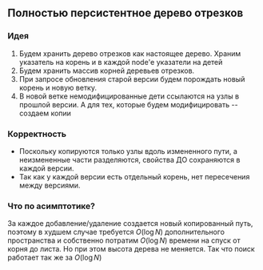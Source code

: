 ## Полностью персистентное дерево отрезков
### Идея
1. Будем хранить дерево отрезков как настоящее дерево. Храним указатель на корень и в каждой node'е указатели на детей
2. Будем хранить массив корней деревьев отрезков.
3. При запросе обновления старой версии будем порождать новый корень и новую ветку.
4. В новой ветке немодифицированные дети ссылаются на узлы в прошлой версии. А для тех, которые будем модифицировать -- создаем копии

### Корректность 
- Поскольку копируются только узлы вдоль измененного пути, а неизмененные части разделяются, свойства ДО сохраняются в каждой версии.
- Так как у каждой версии есть отдельный корень, нет пересечения между версиями.

### Что по асимптотике?
За каждое добавление/удаление создается новый копированный путь, поэтому в худшем случае требуется $O(\log{N})$ дополнительного пространства и собственно потратим $O(\log{N})$ времени на спуск от корня до листа. Но при этом высота дерева не меняется. Так что поиск работает так же за $O(\log{N})$

